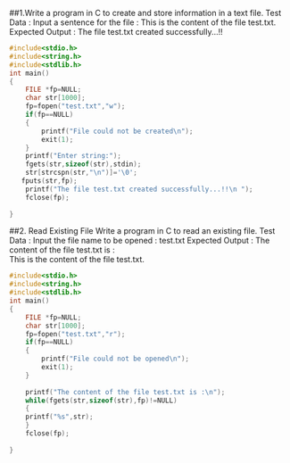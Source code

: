 ##1.Write a program in C to create and store information in a text file.
Test Data :
Input a sentence for the file : This is the content of the file test.txt.
Expected Output :
The file test.txt created successfully...!!
```c
#include<stdio.h>
#include<string.h>
#include<stdlib.h>
int main()
{
    FILE *fp=NULL;
    char str[1000];
    fp=fopen("test.txt","w");
    if(fp==NULL)
    {
        printf("File could not be created\n");
        exit(1);
    }
    printf("Enter string:");
    fgets(str,sizeof(str),stdin);
    str[strcspn(str,"\n")]='\0';
   fputs(str,fp);
    printf("The file test.txt created successfully...!!\n ");
    fclose(fp);
    
}
```
##2. Read Existing File
Write a program in C to read an existing file.
Test Data :
Input the file name to be opened : test.txt
Expected Output :
The content of the file test.txt is  :                                                                       
This is the content of the file test.txt.
```c
#include<stdio.h>
#include<string.h>
#include<stdlib.h>
int main()
{
    FILE *fp=NULL;
    char str[1000];
    fp=fopen("test.txt","r");
    if(fp==NULL)
    {
        printf("File could not be opened\n");
        exit(1);
    }
   
    printf("The content of the file test.txt is :\n");
    while(fgets(str,sizeof(str),fp)!=NULL)
    {
    printf("%s",str);
    }
    fclose(fp);
    
}
```
